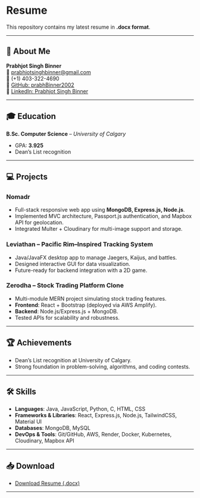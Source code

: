 # Resume 

This repository contains my latest resume in **.docx format**.  

---

## 👤 About Me
**Prabhjot Singh Binner**  
📧 [prabhjotsinghbinner@gmail.com](mailto:prabhjotsinghbinner@gmail.com)  
📱 (+1) 403-322-4690  
🔗 [GitHub: prabhBinner2002](https://github.com/prabhBinner2002)  
🔗 [LinkedIn: Prabhjot Singh Binner](https://www.linkedin.com/in/prabhjot-singh-binner)

---

## 🎓 Education
**B.Sc. Computer Science** – *University of Calgary*  
- GPA: **3.925**  
- Dean’s List recognition  

---

## 💻 Projects
### **Nomadr**
- Full-stack responsive web app using **MongoDB, Express.js, Node.js**.  
- Implemented MVC architecture, Passport.js authentication, and Mapbox API for geolocation.  
- Integrated Multer + Cloudinary for multi-image support and storage.

### **Leviathan – Pacific Rim–Inspired Tracking System**
- Java/JavaFX desktop app to manage Jaegers, Kaijus, and battles.  
- Designed interactive GUI for data visualization.  
- Future-ready for backend integration with a 2D game.

### **Zerodha – Stock Trading Platform Clone**
- Multi-module MERN project simulating stock trading features.  
- **Frontend**: React + Bootstrap (deployed via AWS Amplify).  
- **Backend**: Node.js/Express.js + MongoDB.  
- Tested APIs for scalability and robustness.  

---

## 🏆 Achievements
- Dean’s List recognition at University of Calgary.  
- Strong foundation in problem-solving, algorithms, and coding contests.  

---

## 🛠️ Skills
- **Languages**: Java, JavaScript, Python, C, HTML, CSS  
- **Frameworks & Libraries**: React, Express.js, Node.js, TailwindCSS, Material UI  
- **Databases**: MongoDB, MySQL  
- **DevOps & Tools**: Git/GitHub, AWS, Render, Docker, Kubernetes, Cloudinary, Mapbox API  

---

## 📥 Download
- [Download Resume (.docx)](./Resume.docx)

---
